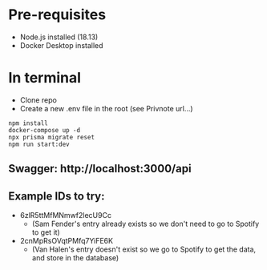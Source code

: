 # Pre-requisites
- Node.js installed (18.13)
- Docker Desktop installed

# In terminal

- Clone repo
- Create a new .env file in the root (see Privnote url...)

```
npm install
docker-compose up -d
npx prisma migrate reset
npm run start:dev
```

## Swagger: http://localhost:3000/api

## Example IDs to try:

- 6zlR5ttMfMNmwf2lecU9Cc
  - (Sam Fender's entry already exists so we don't need to go to Spotify to get it)
- 2cnMpRsOVqtPMfq7YiFE6K
  - (Van Halen's entry doesn't exist so we go to Spotify to get the data, and store in the database)
